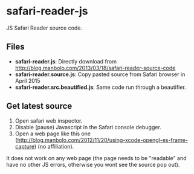 # safari-reader-js
JS Safari Reader source code.

## Files
* __safari-reader.js__: Directly download from http://blog.manbolo.com/2013/03/18/safari-reader-source-code
* __safari-reader.source.js__: Copy pasted source from Safari browser in April 2015
* __safari-reader.src.beautified.js__: Same code run through a beautifier.


## Get latest source
1. Open safari web inspector.
2. Disable (pause) Javascript in the Safari console debugger.
3. Open a web page like this one (http://blog.manbolo.com/2012/11/20/using-xcode-opengl-es-frame-capture) (no affiliation).
	
It does not work on any web page (the page needs to be "readable" and have no other JS errors, otherwise you wont see the source pop out).
